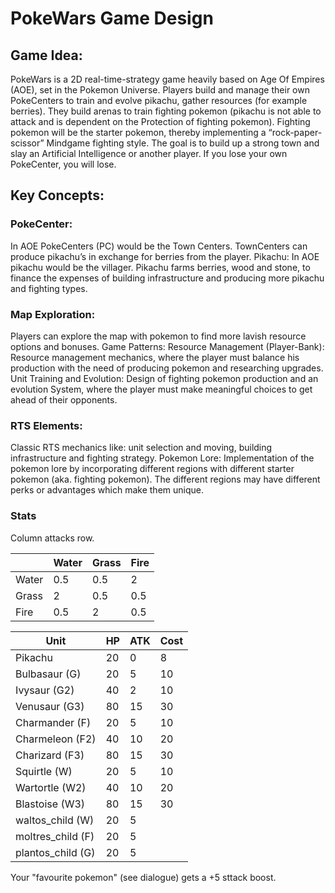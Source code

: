 # PokeWars Game Design
## Game Idea:
PokeWars is a 2D real-time-strategy game heavily based on Age Of Empires (AOE), set in the Pokemon Universe. Players build and manage their own PokeCenters to train and evolve pikachu, gather resources (for example berries). They build arenas to train fighting pokemon (pikachu is not able to attack and is dependent on the Protection of fighting pokemon). Fighting pokemon will be the starter pokemon, thereby implementing a “rock-paper-scissor” Mindgame fighting style. The goal is to build up a strong town and slay an Artificial Intelligence or another player. If you lose your own PokeCenter, you will lose. 

## Key Concepts:
### PokeCenter: 
In AOE PokeCenters (PC) would be the Town Centers. TownCenters can produce pikachu’s in exchange for berries from the player.
Pikachu:
In AOE pikachu would be the villager. Pikachu farms berries, wood and stone, to finance the expenses of building infrastructure and producing more pikachu and fighting types.
### Map Exploration: 
Players can explore the map with pokemon to find more lavish resource options and bonuses. 
Game Patterns: 
Resource Management (Player-Bank):
Resource management mechanics, where the player must balance his production with the need of producing pokemon and researching upgrades. 
Unit Training and Evolution: 
Design of fighting pokemon production and an evolution System, where the player must make meaningful choices to get ahead of their opponents. 
### RTS Elements:
Classic RTS mechanics like: unit selection and moving, building infrastructure and fighting strategy. 
Pokemon Lore:
Implementation of the pokemon lore by incorporating different regions with different starter pokemon (aka. fighting pokemon). The different regions may have different perks or advantages which make them unique.

### Stats

Column attacks row.

|| Water | Grass | Fire | 
|----|----|----|----|
|Water| 0.5 | 0.5 | 2 |
|Grass| 2 | 0.5 | 0.5 |
|Fire| 0.5 | 2 | 0.5 |


| Unit | HP | ATK | Cost|
|----|----|----|----|
|Pikachu| 20 | 0 | 8 |
|Bulbasaur (G)| 20 | 5 | 10 |
|Ivysaur (G2)| 40 | 2 | 10 | 20 |
|Venusaur (G3)| 80 | 15 | 30 |
|Charmander (F)| 20 | 5 | 10 |
|Charmeleon (F2)| 40 | 10 | 20 |
|Charizard (F3)| 80 | 15 | 30 |
|Squirtle (W)| 20 | 5 | 10 |
|Wartortle (W2)| 40 | 10 | 20 |
|Blastoise (W3)| 80 | 15 | 30 |
|waltos_child (W)| 20 | 5 ||
|moltres_child (F)| 20 | 5 ||
|plantos_child (G)| 20 | 5 ||

Your "favourite pokemon" (see dialogue) gets a +5 sttack boost.




